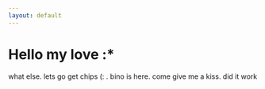 ```yaml
---
layout: default
---
```


# Hello my love :*

what else. 
lets go get chips (: .
bino is here.
come give me a kiss.
did it work
